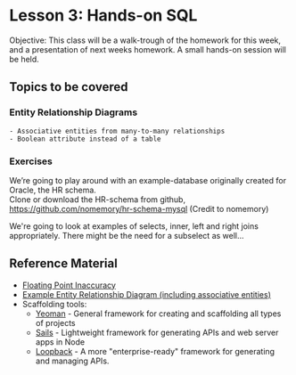 # Lesson 3: Hands-on SQL

Objective: This class will be a walk-trough of the homework for this week,
and a presentation of next weeks homework. A small hands-on session will be held.

## Topics to be covered

### Entity Relationship Diagrams
    - Associative entities from many-to-many relationships
    - Boolean attribute instead of a table

### Exercises
We’re going to play around with an example-database originally created for Oracle, the HR schema.  
Clone or download the HR-schema from github,  
https://github.com/nomemory/hr-schema-mysql
(Credit to nomemory)  

We're going to look at examples of selects, inner, left and right joins appropriately.
There might be the need for a subselect as well...


## Reference Material

- [Floating Point Inaccuracy](http://stackoverflow.com/questions/2100490/floating-point-inaccuracy-examples#2100502)
- [Example Entity Relationship Diagram (including associative entities)](http://users.csc.calpoly.edu/~jdalbey/308/Lectures/HOWTO-ERD.html)
- Scaffolding tools:
    - [Yeoman](http://yeoman.io) - General framework for creating and scaffolding all types of projects
    - [Sails](http://sails.js) - Lightweight framework for generating APIs and web server apps in Node
    - [Loopback](http://loopback.io/) - A more "enterprise-ready" framework for generating and managing APIs.

